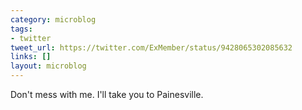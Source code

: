 ```yaml
---
category: microblog
tags:
- twitter
tweet_url: https://twitter.com/ExMember/status/9428065302085632
links: []
layout: microblog
---
```

Don't mess with me. I'll take you to Painesville.

